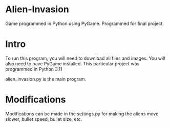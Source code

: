# Alien-Invasion

Game programmed in Python using PyGame. Programmed for final project.

# Intro

To run this program, you will need to download all files and images. You will also need to have PyGame installed. This particular project was programmed in Python 3.11

alien_invasion.py is the main program.

# Modifications

Modifications can be made in the settings.py for making the aliens move slower, bullet speed, bullet size, etc.
